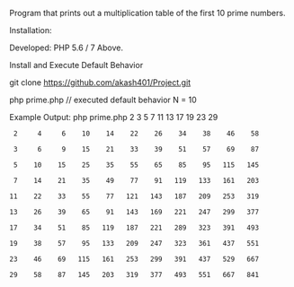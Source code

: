 Program that prints out a multiplication table of the first 10 prime numbers. 

Installation:

Developed: PHP 5.6 / 7 Above.

Install and Execute Default Behavior

git clone https://github.com/akash401/Project.git

php prime.php // executed default behavior N = 10

Example Output: php prime.php
        2     3     5     7    11    13    17    19    23    29

     2     4     6    10    14    22    26    34    38    46    58

     3     6     9    15    21    33    39    51    57    69    87

     5    10    15    25    35    55    65    85    95   115   145

     7    14    21    35    49    77    91   119   133   161   203

    11    22    33    55    77   121   143   187   209   253   319

    13    26    39    65    91   143   169   221   247   299   377

    17    34    51    85   119   187   221   289   323   391   493

    19    38    57    95   133   209   247   323   361   437   551

    23    46    69   115   161   253   299   391   437   529   667

    29    58    87   145   203   319   377   493   551   667   841
